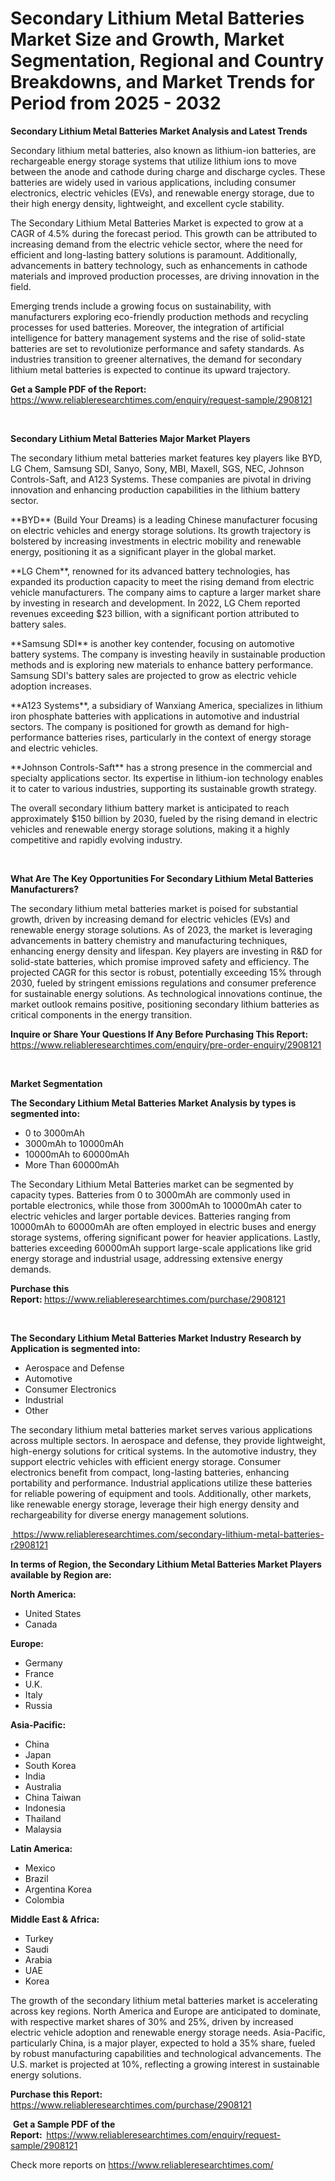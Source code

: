 <p><h1>Secondary Lithium Metal Batteries Market Size and Growth, Market Segmentation, Regional and Country Breakdowns, and Market Trends for Period from 2025 -  2032</h1></p><p><strong>Secondary Lithium Metal Batteries Market Analysis and Latest Trends</strong></p>
<p><p>Secondary lithium metal batteries, also known as lithium-ion batteries, are rechargeable energy storage systems that utilize lithium ions to move between the anode and cathode during charge and discharge cycles. These batteries are widely used in various applications, including consumer electronics, electric vehicles (EVs), and renewable energy storage, due to their high energy density, lightweight, and excellent cycle stability.</p><p>The Secondary Lithium Metal Batteries Market is expected to grow at a CAGR of 4.5% during the forecast period. This growth can be attributed to increasing demand from the electric vehicle sector, where the need for efficient and long-lasting battery solutions is paramount. Additionally, advancements in battery technology, such as enhancements in cathode materials and improved production processes, are driving innovation in the field.</p><p>Emerging trends include a growing focus on sustainability, with manufacturers exploring eco-friendly production methods and recycling processes for used batteries. Moreover, the integration of artificial intelligence for battery management systems and the rise of solid-state batteries are set to revolutionize performance and safety standards. As industries transition to greener alternatives, the demand for secondary lithium metal batteries is expected to continue its upward trajectory.</p></p>
<p><strong>Get a Sample PDF of the Report:&nbsp;</strong> <a href="https://www.reliableresearchtimes.com/enquiry/request-sample/2908121?utm_campaign=2627&utm_medium=2&utm_source=Github&utm_content=ia&utm_term=12032025&utm_id=secondary-lithium-metal-batteries">https://www.reliableresearchtimes.com/enquiry/request-sample/2908121</a></p>
<p>&nbsp;</p>
<p><strong>Secondary Lithium Metal Batteries Major Market Players</strong></p>
<p><p>The secondary lithium metal batteries market features key players like BYD, LG Chem, Samsung SDI, Sanyo, Sony, MBI, Maxell, SGS, NEC, Johnson Controls-Saft, and A123 Systems. These companies are pivotal in driving innovation and enhancing production capabilities in the lithium battery sector.</p><p>**BYD** (Build Your Dreams) is a leading Chinese manufacturer focusing on electric vehicles and energy storage solutions. Its growth trajectory is bolstered by increasing investments in electric mobility and renewable energy, positioning it as a significant player in the global market.</p><p>**LG Chem**, renowned for its advanced battery technologies, has expanded its production capacity to meet the rising demand from electric vehicle manufacturers. The company aims to capture a larger market share by investing in research and development. In 2022, LG Chem reported revenues exceeding $23 billion, with a significant portion attributed to battery sales.</p><p>**Samsung SDI** is another key contender, focusing on automotive battery systems. The company is investing heavily in sustainable production methods and is exploring new materials to enhance battery performance. Samsung SDI's battery sales are projected to grow as electric vehicle adoption increases.</p><p>**A123 Systems**, a subsidiary of Wanxiang America, specializes in lithium iron phosphate batteries with applications in automotive and industrial sectors. The company is positioned for growth as demand for high-performance batteries rises, particularly in the context of energy storage and electric vehicles.</p><p>**Johnson Controls-Saft** has a strong presence in the commercial and specialty applications sector. Its expertise in lithium-ion technology enables it to cater to various industries, supporting its sustainable growth strategy.</p><p>The overall secondary lithium battery market is anticipated to reach approximately $150 billion by 2030, fueled by the rising demand in electric vehicles and renewable energy storage solutions, making it a highly competitive and rapidly evolving industry.</p></p>
<p>&nbsp;</p>
<p><strong>What Are The Key Opportunities For Secondary Lithium Metal Batteries Manufacturers?</strong></p>
<p><p>The secondary lithium metal batteries market is poised for substantial growth, driven by increasing demand for electric vehicles (EVs) and renewable energy storage solutions. As of 2023, the market is leveraging advancements in battery chemistry and manufacturing techniques, enhancing energy density and lifespan. Key players are investing in R&D for solid-state batteries, which promise improved safety and efficiency. The projected CAGR for this sector is robust, potentially exceeding 15% through 2030, fueled by stringent emissions regulations and consumer preference for sustainable energy solutions. As technological innovations continue, the market outlook remains positive, positioning secondary lithium batteries as critical components in the energy transition.</p></p>
<p><strong>Inquire or Share Your Questions If Any Before Purchasing This Report:</strong> <a href="https://www.reliableresearchtimes.com/enquiry/pre-order-enquiry/2908121?utm_campaign=2627&utm_medium=2&utm_source=Github&utm_content=ia&utm_term=12032025&utm_id=secondary-lithium-metal-batteries">https://www.reliableresearchtimes.com/enquiry/pre-order-enquiry/2908121</a></p>
<p>&nbsp;</p>
<p><strong>Market Segmentation</strong></p>
<p><strong>The Secondary Lithium Metal Batteries Market Analysis by types is segmented into:</strong></p>
<p><ul><li>0 to 3000mAh</li><li>3000mAh to 10000mAh</li><li>10000mAh to 60000mAh</li><li>More Than 60000mAh</li></ul></p>
<p><p>The Secondary Lithium Metal Batteries market can be segmented by capacity types. Batteries from 0 to 3000mAh are commonly used in portable electronics, while those from 3000mAh to 10000mAh cater to electric vehicles and larger portable devices. Batteries ranging from 10000mAh to 60000mAh are often employed in electric buses and energy storage systems, offering significant power for heavier applications. Lastly, batteries exceeding 60000mAh support large-scale applications like grid energy storage and industrial usage, addressing extensive energy demands.</p></p>
<p><strong>Purchase this Report:&nbsp;</strong><a href="https://www.reliableresearchtimes.com/purchase/2908121?utm_campaign=2627&utm_medium=2&utm_source=Github&utm_content=ia&utm_term=12032025&utm_id=secondary-lithium-metal-batteries">https://www.reliableresearchtimes.com/purchase/2908121</a></p>
<p>&nbsp;</p>
<p><strong>The Secondary Lithium Metal Batteries Market Industry Research by Application is segmented into:</strong></p>
<p><ul><li>Aerospace and Defense</li><li>Automotive</li><li>Consumer Electronics</li><li>Industrial</li><li>Other</li></ul></p>
<p><p>The secondary lithium metal batteries market serves various applications across multiple sectors. In aerospace and defense, they provide lightweight, high-energy solutions for critical systems. In the automotive industry, they support electric vehicles with efficient energy storage. Consumer electronics benefit from compact, long-lasting batteries, enhancing portability and performance. Industrial applications utilize these batteries for reliable powering of equipment and tools. Additionally, other markets, like renewable energy storage, leverage their high energy density and rechargeability for diverse energy management solutions.</p></p>
<p><a href="https://www.reliableresearchtimes.com/secondary-lithium-metal-batteries-r2908121?utm_campaign=2627&utm_medium=2&utm_source=Github&utm_content=ia&utm_term=12032025&utm_id=secondary-lithium-metal-batteries">&nbsp;https://www.reliableresearchtimes.com/secondary-lithium-metal-batteries-r2908121</a></p>
<p><strong>In terms of Region, the Secondary Lithium Metal Batteries Market Players available by Region are:</strong></p>
<p>
    <p> <strong> North America: </strong>
        <ul>
            <li>United States</li>
            <li>Canada</li>
        </ul>
        </p> 
    <p> <strong> Europe: </strong>
        <ul>
            <li>Germany</li>
            <li>France</li>
            <li>U.K.</li>
            <li>Italy</li>
            <li>Russia</li>
        </ul>
        </p> 
    <p> <strong> Asia-Pacific: </strong>
        <ul>
            <li>China</li>
            <li>Japan</li>
            <li>South Korea</li>
            <li>India</li>
            <li>Australia</li>
            <li>China Taiwan</li>
            <li>Indonesia</li>
            <li>Thailand</li>
            <li>Malaysia</li>
        </ul>
        </p> 
    <p> <strong> Latin America: </strong>
        <ul>
            <li>Mexico</li>
            <li>Brazil</li>
            <li>Argentina Korea</li>
            <li>Colombia</li>
        </ul>
        </p> 
    <p> <strong> Middle East & Africa: </strong>
        <ul>
            <li>Turkey</li>
            <li>Saudi</li>
            <li>Arabia</li>
            <li>UAE</li>
            <li>Korea</li>
        </ul>
    </p>
    </p>
<p><p>The growth of the secondary lithium metal batteries market is accelerating across key regions. North America and Europe are anticipated to dominate, with respective market shares of 30% and 25%, driven by increased electric vehicle adoption and renewable energy storage needs. Asia-Pacific, particularly China, is a major player, expected to hold a 35% share, fueled by robust manufacturing capabilities and technological advancements. The U.S. market is projected at 10%, reflecting a growing interest in sustainable energy solutions.</p></p>
<p><strong>Purchase this Report: </strong><a href="https://www.reliableresearchtimes.com/purchase/2908121?utm_campaign=2627&utm_medium=2&utm_source=Github&utm_content=ia&utm_term=12032025&utm_id=secondary-lithium-metal-batteries">https://www.reliableresearchtimes.com/purchase/2908121</a></p>
<p>&nbsp;<strong>Get a Sample PDF of the Report:&nbsp;&nbsp;</strong><a href="https://www.reliableresearchtimes.com/enquiry/request-sample/2908121?utm_campaign=2627&utm_medium=2&utm_source=Github&utm_content=ia&utm_term=12032025&utm_id=secondary-lithium-metal-batteries">https://www.reliableresearchtimes.com/enquiry/request-sample/2908121</a></p>
<p><strong></strong></p>
<p>Check more reports on <a href="https://www.reliableresearchtimes.com/?utm_campaign=2627&utm_medium=2&utm_source=Github&utm_content=ia&utm_term=12032025&utm_id=secondary-lithium-metal-batteries">https://www.reliableresearchtimes.com/</a></p>